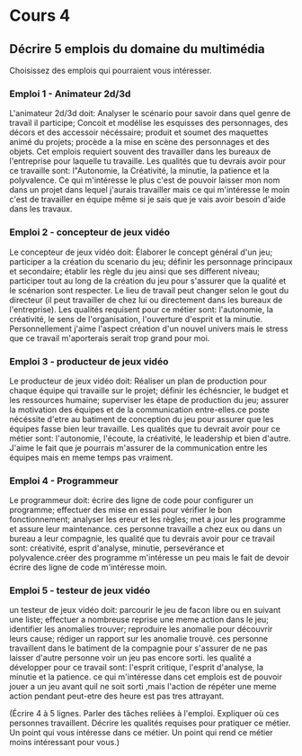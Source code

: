 # Cours 4
## Décrire 5 emplois du domaine du multimédia
Choisissez des emplois qui pourraient vous intéresser. 

### Emploi 1 - Animateur 2d/3d

L'animateur 2d/3d doit: Analyser le scénario pour savoir dans quel genre de travail il participe; Concoit et modélise les esquisses des personnages, des décors et des
accessoir nécéssaire; produit et soumet des maquettes animé du projets; procède a la mise en scène des personnages et des objets. Cet emplois requiert souvent des 
travailler dans les bureaux de l'entreprise pour laquelle tu travaille. Les qualités que tu devrais avoir pour ce travaille sont: l"Autonomie, la Créativité, la
minutie, la patience et la polyvalence. Ce qui m'intéresse le plus c'est de pouvoir laisser mon nom dans un projet dans lequel j'aurais travailler mais ce qui
m'intéresse le moin c'est de travailler en équipe même si je sais que je vais avoir besoin d'aide dans les travaux.

### Emploi 2 - concepteur de jeux vidéo

Le concepteur de jeux vidéo doit: Élaborer le concept général d'un jeu; participer a la création du scenario du jeu; définir les personnage principaux et secondaire; 
établir les règle du jeu ainsi que ses different niveau; participer tout au long de la création du jeu pour s'assurer que la qualité et le scénarion sont respecter. Le
lieu de travail peut changer selon le gout du directeur (il peut travailler de chez lui ou directement dans les bureaux de l'entreprise). Les qualités requisent pour
ce métier sont: l'autonomie, la créativité, le sens de l'organisation, l'ouverture d'esprit et la minutie. Personnellement j'aime l'aspect création d'un nouvel univers
mais le stress que ce travail m'aporterais serait trop grand pour moi.

### Emploi 3 - producteur de jeux vidéo

Le producteur de jeux vidéo doit: Réaliser un plan de production pour chaque équipe qui travaille sur le projet; définir les échésncier, le budget et les ressources
humaine; superviser les étape de production du jeu; assurer la motivation des équipes et de la communication entre-elles.ce poste nécéssite d'etre au batiment de 
conception du jeu pour assurer que les équipes fasse bien leur travaille. Les qualités que tu devrait avoir pour ce métier sont: l'autonomie, l'écoute, la créativité,
le leadership et bien d'autre. J'aime le fait que je pourrais m'assurer de la communication entre les équipes mais en meme temps pas vraiment. 

### Emploi 4 - Programmeur

Le programmeur doit: écrire des ligne de code pour configurer un programme; effectuer des mise en essai pour vérifier le bon fonctionnement; analyser les ereur et les
règles; met a jour les programme et assure leur maintenance. ces personne travaille a chez eux ou dans un bureau a leur compagnie, les qualité que tu devrais avoir 
pour ce travail sont: créativité, esprit d'analyse, minutie, persevérance et polyvalence.créer des programme m'intéresse un peu mais le fait de devoir écrire des ligne
de code m'intéresse moin.

### Emploi 5 - testeur de jeux vidéo

un testeur de jeux vidéo doit: parcourir le jeu de facon libre ou en suivant une liste; effectuer a nombreuse reprise une meme action dans le jeu; identifier les 
anomalies trouver; reproduire les anomalie pour découvrir leurs cause; rédiger un rapport sur les anomalie trouvé. ces personne travaillent dans le batiment de la 
compagnie pour s'assurer de ne pas laisser d'autre personne voir un jeu pas encore sorti. les qualité a développer pour ce travail sont: l'esprit critique, l'esprit
d'analyse, la minutie et la patience. ce qui m'intéresse dans cet emplois est de pouvoir jouer a un jeu avant quil ne soit sorti ,mais l'action de répéter une meme 
action pendant peut-etre des heure est pas tres attrayant.

(Écrire 4 à 5 lignes. Parler des tâches reliées à l'emploi. Expliquer où ces personnes travaillent. Décrire les qualités requises pour pratiquer ce métier. Un point
qui vous intéresse dans ce métier. Un point qui rend ce métier moins intéressant pour vous.)
